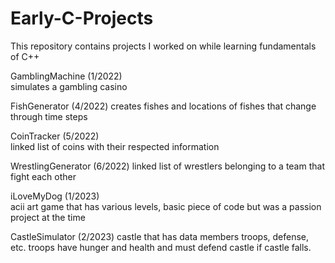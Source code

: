 # Early-C-Projects
This repository contains projects I worked on while learning fundamentals of C++

GamblingMachine    (1/2022)   
simulates a gambling casino

FishGenerator      (4/2022)
creates fishes and locations of fishes that change through time steps

CoinTracker        (5/2022)  
linked list of coins with their respected information

WrestlingGenerator (6/2022)
linked list of wrestlers belonging to a team that fight each other

iLoveMyDog         (1/2023)    
acii art game that has various levels, basic piece of code but was a passion project at the time 

CastleSimulator    (2/2023)
castle that has data members troops, defense, etc. troops have hunger and health and must defend castle if castle falls.
